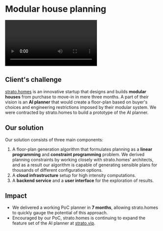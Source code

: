 # Modular house planning 

<video autoplay>
    <source src="/video/strato.mp4" type="video/mp4">
    <img src="/images/strato.png" alt="Strato UI">
</video>

## Client's challenge

[strato.homes](https://strato.homes/) is an innovative startup that designs and builds **modular houses** from purchase to move-in in mere three months. A part of their vision is an **AI planner** that would create a floor-plan based on buyer's choices and engineering restrictions imposed by their modular system. We were contracted by strato.homes to build a prototype of the AI planner.

## Our solution

Our solution consists of three main components:

1. A floor-plan generation algorithm that formulates planning as a **linear programming** and **constraint programming** problem. We derived planning constraints by working closely with strato.homes' architects, and as a result our algorithm is capable of generating sensible plans for thousands of different configuration options.
2. A **cloud infrastructure** setup for high intensity computations.
3. A **backend service** and a **user interface** for the exploration of results.


## Impact

- We delivered a working PoC planner in **7 months**, allowing strato.homes to quickly gauge the potential of this approach.
- Encouraged by our PoC, strato.homes is continuing to expand the feature set of the AI planner at [strato.vip](https://strato.vip).